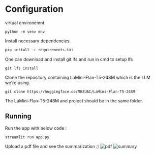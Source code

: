 # Configuration
virtual environemnt.
```
python -m venv env
```
Install necessary dependencies.

```bash
pip install -r requirements.txt
```
One can download and install git lfs 
and run in cmd to setup lfs
```
git lfs install 
```
Clone the repository containing LaMini-Flan-T5-248M which is the LLM we're using.
```
git clone https://huggingface.co/MBZUAI/LaMini-Flan-T5-248M
```
The LaMini-Flan-T5-248M and project should be in the same folder.
## Running
Run the app with below code :
```
streamlit run app.py
```
Upload a pdf file and see the summarization :)
![pdf]()
![summary]()
